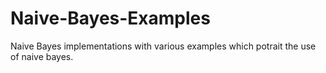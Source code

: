 # Naive-Bayes-Examples
Naive Bayes implementations with various examples which potrait the use of naive bayes.
